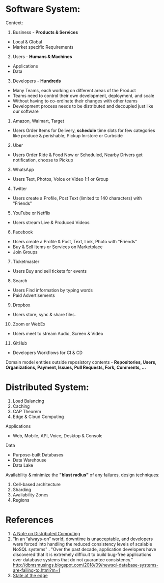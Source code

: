 # Software System:

Context:
1. Business - **Products & Services**
* Local & Global
* Market specific Requirements 
2. Users - **Humans & Machines** 
* Applications
* Data
3. Developers - **Hundreds**
* Many Teams, each working on different areas of the Product
* Teams need to control their own development, deployment, and scale
* Without having to co-ordinate their changes with other teams
* Development process needs to be distributed and decoupled just like our software

1. Amazon, Walmart, Target
* Users Order Items for Delivery, **schedule** time slots for few categories like produce & perishable, Pickup In-store or Curbside
2. Uber
* Users Order Ride & Food Now or Scheduled, Nearby Drivers get notification, choose to Pickup 
3. WhatsApp
* Users Text, Photos, Voice or Video 1:1 or Group
4. Twitter
* Users create a Profile, Post Text (limited to 140 characters) with "Friends"
5. YouTube or Netflix
* Users stream Live & Produced Videos
6. Facebook
* Users create a Profile & Post, Text, Link, Photo with "Friends"
* Buy & Sell Items or Services on Marketplace
* Join Groups
7. Ticketmaster
* Users Buy and sell tickets for events
8. Search
* Users Find information by typing words
* Paid Advertisements
9. Dropbox
* Users store, sync & share files. 
10. Zoom or WebEx
* Users meet to stream Audio, Screen & Video
11. GitHub
* Developers Workflows for CI & CD 

Domain model entities outside reposistory contents - **Repositories, Users, Organizations, Payment, Issues, Pull Requests, Fork, Comments, ...**

# Distributed System:

1. Load Balancing
2. Caching
3. CAP Theorem
4. Edge & Cloud Computing

Applications
* Web, Mobile, API, Voice, Desktop & Console 

Data
* Purpose-built Databases
* Data Warehouse
* Data Lake

Availability & minimize the **"blast radius"** of any failures, design techniques:
1. Cell-based architecture
2. Sharding
3. Availability Zones
4. Regions

# References

1. [A Note on Distributed Computing](https://github.com/papers-we-love/papers-we-love/blob/master/distributed_systems/a-note-on-distributed-computing.pdf)
2. "In an “always-on” world, downtime is unacceptable, and developers were forced into handling the reduced consistency levels of scalable NoSQL systems" . "Over the past decade, application developers have discovered that it is extremely difficult to build bug-free applications over database systems that do not guarantee consistency." http://dbmsmusings.blogspot.com/2018/09/newsql-database-systems-are-failing-to.html?m=1
3. [State at the edge](https://www.fastly.com/blog/state-at-the-edge)

